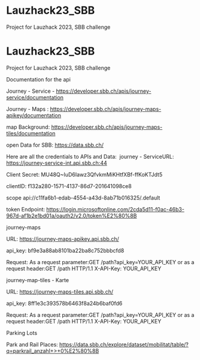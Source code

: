 # Lauzhack23_SBB
Project for Lauzhack 2023, SBB challenge 

# Lauzhack23_SBB
 Project for Lauzhack 2023, SBB challenge 

 Documentation for the api

 Journey - Service - https://developer.sbb.ch/apis/journey-service/documentation

 Journey - Maps : https://developer.sbb.ch/apis/journey-maps-apikey/documentation

 map Background: https://developer.sbb.ch/apis/journey-maps-tiles/documentation

 open Data for SBB: https://data.sbb.ch/


 Here are all the credentials to APIs and Data:
 ​
 journey - Service​
 URL: https://journey-service-int.api.sbb.ch:44​

 Client Secret: MU48Q~IuD6Iawz3QfvkmMiKHtfXBf-ffKoKTJdt5​

 clientID: f132a280-1571-4137-86d7-201641098ce8​

 scope api://c11fa6b1-edab-4554-a43d-8ab71b016325/.default​

 token Endpoint: https://login.microsoftonline.com/2cda5d11-f0ac-46b3-967d-af1b2e1bd01a/oauth2/v2.0/token%E2%80%8B

 journey-maps​

 URL: https://journey-maps-apikey.api.sbb.ch/ ​

 api_key: bf9e3a88ab8101ba22ba8c752bbbcfd8 ​

 Request: As a request parameter:GET /path?api_key=YOUR_API_KEY  or as a request header:GET /path HTTP/1.1 X-API-Key: YOUR_API_KEY​

 journey-map-tiles - Karte​

 URL: https://journey-maps-tiles.api.sbb.ch/ ​

 api_key: 8ff1e3c393578b6463f8a24b6baf0fd6 ​

 Request: As a request parameter:GET /path?api_key=YOUR_API_KEY  or as a request header:GET /path HTTP/1.1 X-API-Key: YOUR_API_KEY​

 Parking Lots

 Park and Rail Places: https://data.sbb.ch/explore/dataset/mobilitat/table/?q=parkrail_anzahl+>+0%E2%80%8B

